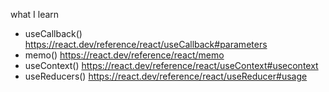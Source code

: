 what I learn

- useCallback() https://react.dev/reference/react/useCallback#parameters
- memo() https://react.dev/reference/react/memo
- useContext() https://react.dev/reference/react/useContext#usecontext
- useReducers() https://react.dev/reference/react/useReducer#usage
